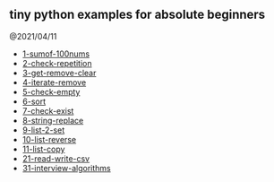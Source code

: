 tiny python examples for absolute beginners
-------------------

@2021/04/11

- [1-sumof-100nums](./1-sumof-100nums.py)
- [2-check-repetition](./2-check-repetition.py)
- [3-get-remove-clear](./3-get-remove-clear.py)
- [4-iterate-remove](./4-iterate-remove.py)
- [5-check-empty](./5-check-empty.py)
- [6-sort](./6-sort.py)
- [7-check-exist](./7-check-exist.py)
- [8-string-replace](./8-string-replace.py)
- [9-list-2-set](./9-list-2-set.py)
- [10-list-reverse](./10-list-reverse.py)
- [11-list-copy](./11-list-copy.py)
- [21-read-write-csv](./21-read-write-csv.py)
- [31-interview-algorithms](./31-interview-algorithms.py)
